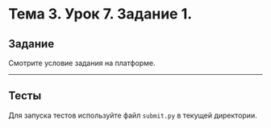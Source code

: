 # Тема 3. Урок 7. Задание 1. #

## Задание


Смотрите условие задания на платформе.


---

## Тесты

Для запуска тестов используйте файл `submit.py` в текущей директории.

